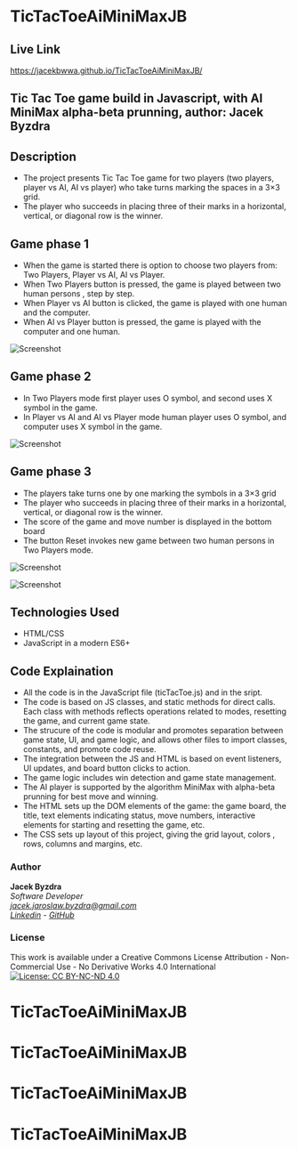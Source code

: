 # TicTacToeAiMiniMaxJB

## Live Link
https://jacekbwwa.github.io/TicTacToeAiMiniMaxJB/

## Tic Tac Toe game build in Javascript, with AI MiniMax alpha-beta prunning, author: Jacek Byzdra  

## Description 
- The project presents Tic Tac Toe game for two players (two players, player vs AI, AI vs player) who take turns marking the spaces in a 3×3 grid.  
- The player who succeeds in placing three of their marks in a horizontal, vertical, or diagonal row is the winner.  

## Game phase 1  
- When the game is started there is option to choose two players from: Two Players, Player vs AI, AI vs Player.  
- When Two Players button is pressed, the game is played between two human persons , step by step.  
- When Player vs AI button is clicked,  the game is played with one human and the computer.  
- When AI vs Player button is pressed,  the game is played with the computer and one human.  

![Screenshot](screenshot1.png)

## Game phase 2  
- In Two Players mode first player uses O symbol, and second uses X symbol in the game.
- In Player vs AI and AI vs Player mode human player uses O symbol, and computer uses X symbol in the game.

![Screenshot](screenshot2.png)

## Game phase 3
- The players take turns one by one marking the symbols in a 3×3 grid  
- The player who succeeds in placing three of their marks in a horizontal, vertical, or diagonal row is the winner.   
- The score of the game and move number is displayed in the bottom board  
- The button Reset invokes new game between two human persons in Two Players mode. 

![Screenshot](screenshot3.png)

![Screenshot](screenshot4.png)

## Technologies Used
- HTML/CSS
- JavaScript in a modern ES6+

## Code Explaination
- All the code is in the JavaScript file (ticTacToe.js) and in the sript. 
- The code is based on JS classes, and static methods for direct calls. Each class with methods reflects operations related to modes, resetting the game, and current game state.
- The strucure of the code is modular and promotes separation between game state, UI, and game logic, and allows other files to import classes, constants, and promote code reuse.
- The integration between the JS and HTML is based on event listeners, UI updates, and board button clicks to action.
- The game logic includes win detection and game state management.
- The AI player is supported by the algorithm MiniMax with alpha-beta prunning for best move and winning.
- The HTML sets up the DOM elements of the game: the game board, the title, text elements indicating status, move numbers, interactive elements for starting and resetting the game, etc.
- The CSS sets up layout  of this project, giving the grid layout, colors , rows, columns and margins, etc.


### Author

**Jacek Byzdra**  
*Software Developer  
jacek.jaroslaw.byzdra@gmail.com  
[Linkedin](https://www.linkedin.com/in/jacek-byzdra/) - [GitHub](https://github.com/jacekbwwa)*

### License
This work is available under a Creative Commons License Attribution - Non-Commercial Use - No Derivative Works 4.0 International
[![License: CC BY-NC-ND 4.0](https://licensebuttons.net/l/by-nc-nd/4.0/80x15.png)](https://creativecommons.org/licenses/by-nc-nd/4.0/)

# TicTacToeAiMiniMaxJB
# TicTacToeAiMiniMaxJB
# TicTacToeAiMiniMaxJB
# TicTacToeAiMiniMaxJB
